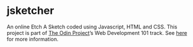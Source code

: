 # jsketcher
An online Etch A Sketch coded using Javascript, HTML and CSS.  This project is part of [The Odin Project](https://github.com/TheOdinProject)’s Web Development 101 track.  See [here](http://www.theodinproject.com/) for more information.

